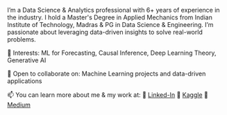 I’m a Data Science & Analytics professional with 6+ years of experience in the industry. I hold a Master's Degree in Applied Mechanics from Indian Institute of Technology, Madras & PG in Data Science & Engineering. I’m passionate about leveraging data-driven insights to solve real-world problems.

👀 Interests: ML for Forecasting, Causal Inference, Deep Learning Theory, Generative AI

💞️ Open to collaborate on: Machine Learning projects and data-driven applications

📫 You can learn more about me & my work at: 💼 [Linked-In](https://www.linkedin.com/in/rahul-mohan-880624113) 🚀 [Kaggle](https://www.kaggle.com/rahulmohan94) 📝 [Medium](https://medium.com/@rahul.m9413)
